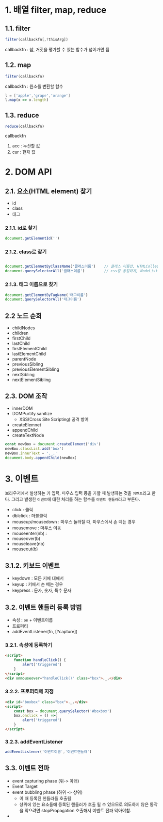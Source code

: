 # 1. 배열  filter, map, reduce

## 1.1. filter

```javascript
filter(callbackfn[,?thisArg])
```

callbackfn : 참, 거짓을 평가할 수 있는 함수가 넘어가면 됨

## 1.2. map

```javascript
filter(callbackfn)
```

callbackfn : 원소를 변환할 함수

```javascript
l = ['apple','grape','orange']
l.map(x => x.length)
```

## 1.3. reduce

```javascript
reduce(callbackfn)
```

callbackfn
1. acc : 누산할 값
2. cur : 현재 값

# 2. DOM API

## 2.1. 요소(HTML element) 찾기

- id
- class
- 태그

### 2.1.1. id로 찾기

```javascript
document.getElementId('')
```

### 2.1.2. class로 찾기

```javascript

document.getElemnetByClassName('클래스이름')    // 클래스 이름만, HTMLCollection
document.querySelectorAll('클래스이름')         // css랑 동일하게, NodeList(non-live)
```

### 2.1.3. 태그 이름으로 찾기
```javascript
document.getElementByTagName('태그이름')
document.querySelectorAll('태그이름')
```

## 2.2 노드 순회

- childNodes
- children
- firstChild
- lastChild
- firstElementChild
- lastElementChild
- parentNode
- previousSibling
- previousElementSibling
- nextSibling
- nextElementSibling

## 2.3. DOM 조작

- innerDOM
- DOMPurtify.sanitize
  - XSS(Cross Site Scripting) 공격 방어
- createElemnet
- appendChild
- createTextNode

```javascript
const newBox = document.createElement('div')
newBox.classList.add('box')
newBox.innerText = '._.'
document.body.appendChild(newBox)
```

# 3. 이벤트

브라우저에서 발생하는 키 입력, 마우스 입력 등을 가할 때 발생하는 것을 `이벤트`라고 한다.
그리고 발생한 `이벤트`에 대한 처리를 하는 함수를 `이벤트 핸들러`라고 부른다.

- click : 클릭
- dblclick : 더블클릭
- mouseup/mousedown : 마우스 눌러질 때, 마우스에서 손 떼는 경우
- mousemove : 마우스 이동
- mouseenter(nb) : 
- mouseover(b)
- mouseleave(nb)
- mouseout(b)

## 3.1.2. 키보드 이벤트

- keydown : 모든 키에 대해서
- keyup : 키에서 손 떼는 경우
- keypress : 문자, 숫자, 특수 문자

## 3.2. 이벤트 핸들러 등록 방법
  
- 속성 : `on` + 이벤트이름
- 프로퍼티
- addEventListener(fn, [?capture])

### 3.2.1. 속성에 등록하기

```html
<script>
    function handleClick() {
        alert('triggered')
    }
</script>
<div onmouseover="handleClick()" class="box">._.</div>
```


### 3.2.2. 프로퍼티에 지정

```html
<div id="boxbox" class="box">._.</div>
<script>
    const box = document.querySelector('#boxbox')
    box.onclick = () =>{
        alert('triggered')
    }
</script>
```

### 3.2.3. addEventListener

```javascript
addEventListener('이벤트이름','이벤트핸들러')
```

## 3.3. 이벤트 전파
- event capturing phase (위-> 아래)
- Event Target
- event bubbling phase (하위 -> 상위)
  - 이 때 등록된 핸들러들 호출됨
  - 상위에 있는 요소들에 등록된 핸들러가 호출 될 수 있으므로 의도하지 않은 동작을 막으려면 stopPropagation 호출해서 이벤트 전파 막아야함.
- 